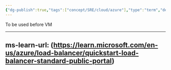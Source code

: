 ```yaml
---
{"dg-publish":true,"tags":["concept/SRE/cloud/azure"],"type":"term","definition":"Defines the SKU on which the apps will be running, each plan belongs to one region","creation_date":"2024-05-02 22:00","permalink":"/concepts/azure-load-balancer/","dgPassFrontmatter":true}
---
```



To be used before VM 

---
ms-learn-url: (https://learn.microsoft.com/en-us/azure/load-balancer/quickstart-load-balancer-standard-public-portal)
---


